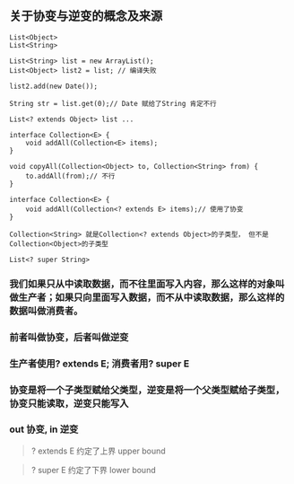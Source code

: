 ## 关于协变与逆变的概念及来源

```
List<Object>
List<String>

List<String> list = new ArrayList();
List<Object> list2 = list; // 编译失败

list2.add(new Date());

String str = list.get(0);// Date 赋给了String 肯定不行

List<? extends Object> list ...

interface Collection<E> {
    void addAll(Collection<E> items);
}

void copyAll(Collection<Object> to, Collection<String> from) {
    to.addAll(from);// 不行
}

interface Collection<E> {
    void addAll(Collection<? extends E> items);// 使用了协变
}

Collection<String> 就是Collection<? extends Object>的子类型， 但不是Collection<Object>的子类型

List<? super String>
```

### 我们如果只从中读取数据，而不往里面写入内容，那么这样的对象叫做生产者；如果只向里面写入数据，而不从中读取数据，那么这样的数据叫做消费者。

### 前者叫做协变，后者叫做逆变

### 生产者使用? extends E; 消费者用? super E
### 协变是将一个子类型赋给父类型，逆变是将一个父类型赋给子类型，协变只能读取，逆变只能写入
### out 协变, in 逆变
> ? extends E 约定了上界 upper bound

> ? super E 约定了下界 lower bound